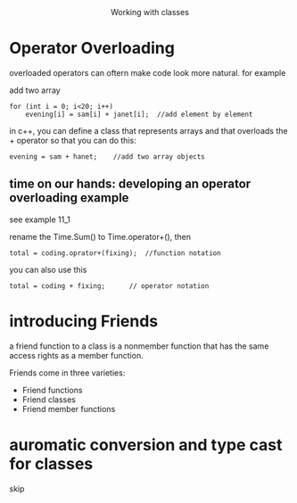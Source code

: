 <center>Working with classes</center>

# Operator Overloading
overloaded operators can oftern make code look more natural. for example

add two array
~~~
for (int i = 0; i<20; i++)
    evening[i] = sam[i] + janet[i];  //add element by element
~~~
in c++, you can define a class that represents arrays and that overloads the + operator so that you can do this:
~~~
evening = sam + hanet;    //add two array objects
~~~

## time on our hands: developing an operator overloading example
see example 11_1

rename the Time.Sum() to Time.operator+(), then
~~~
total = coding.oprator+(fixing);  //function notation
~~~

you can also use this
~~~
total = coding + fixing;      // operator notation
~~~

# introducing Friends
a friend function to a class is a nonmember function that has the same access rights as a member function.

Friends come in three varieties:
* Friend functions
* Friend classes
* Friend member functions

# auromatic conversion and type cast for classes
skip
